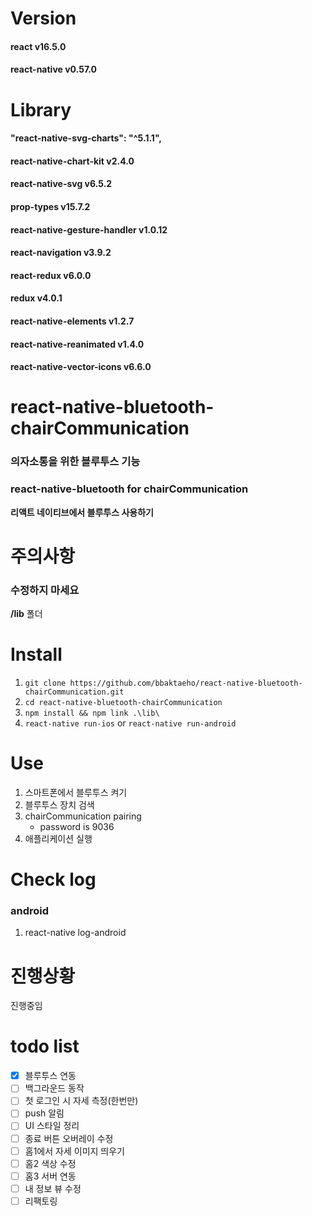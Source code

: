 # Version

#### react v16.5.0

#### react-native v0.57.0

# Library

#### "react-native-svg-charts": "^5.1.1",

#### react-native-chart-kit v2.4.0

#### react-native-svg v6.5.2

#### prop-types v15.7.2

#### react-native-gesture-handler v1.0.12

#### react-navigation v3.9.2

#### react-redux v6.0.0

#### redux v4.0.1

#### react-native-elements v1.2.7

#### react-native-reanimated v1.4.0

#### react-native-vector-icons v6.6.0

# react-native-bluetooth-chairCommunication

### 의자소통을 위한 블루투스 기능

### react-native-bluetooth for chairCommunication

**리액트 네이티브에서 블루투스 사용하기**

# 주의사항

### 수정하지 마세요

**/lib** 폴더

# Install

1. `git clone https://github.com/bbaktaeho/react-native-bluetooth-chairCommunication.git`
2. `cd react-native-bluetooth-chairCommunication`
3. `npm install && npm link .\lib\`
4. `react-native run-ios` or `react-native run-android`

# Use

1. 스마트폰에서 블루투스 켜기
1. 블루투스 장치 검색
1. chairCommunication pairing
   - password is 9036
1. 애플리케이션 실행

# Check log

### android

1. react-native log-android

# 진행상황

진행중임

# todo list
- [x] 블루투스 연동
- [ ] 백그라운드 동작
- [ ] 첫 로그인 시 자세 측정(한번만)
- [ ] push 알림
- [ ] UI 스타일 정리
- [ ] 종료 버튼 오버레이 수정
- [ ] 홈1에서 자세 이미지 띄우기
- [ ] 홈2 색상 수정
- [ ] 홈3 서버 연동
- [ ] 내 정보 뷰 수정
- [ ] 리팩토링
